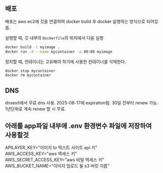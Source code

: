 ## 배포

배포는 aws ec2에 깃을 연결하여 docker build 후 docker 실행하는 방식으로 되어있음.

실행할 때, 깃 내부의 `Dockerfile`의 위치에서 다음 실행

```bash
docker build -t myimage .
docker run -d --name mycontainer -p 80:80 myimage
```

정지할 때, 컨테이너는 고유해야 하기에 사용한 컨테이너를 삭제한다.

```bash
docker stop mycontainer
docker rm mycontainer
```

## DNS

dnsexit에서 무료 dns 사용. 2025-08-17에 expiration됨. 30일 전부터 renew 가능. 1년단위로 계속 renew 할 시 무료.

## 아래를 app파일 내부에 .env 환경변수 파일에 저장하여 사용할것

APILAYER_KEY="이미지 to 텍스트 사이트 api 키"  
AWS_ACCESS_KEY="aws 엑세스 키"  
AWS_SECRET_ACCESS_KEY="aws 비밀 엑세스 키"  
AWS_BUCKET_NAME="이미지 업로드 될 s3 버킷 이름"
